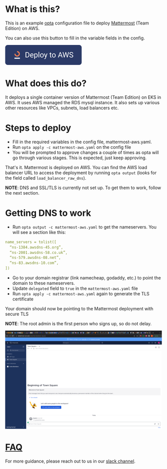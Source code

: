# What is this?

This is an example [opta](https://github.com/run-x/opta) configuration file to deploy [Mattermost](https://mattermost.com/) (Team Edition) on AWS.

You can also use this button to fill in the variable fields in the config.

[![Deploy](https://raw.githubusercontent.com/run-x/opta/main/assets/deploy-to-aws-button.svg)](https://app.runx.dev/deploy-with-aws?url=https%3A%2F%2Fgithub.com%2Frun-x%2Fopta-examples%2Fblob%2Fmain%2Fmattermost-team%2Fmattermost-aws.yaml&name=Mattermost)

# What does this do?
It deploys a single container version of Mattermost (Team Edition) on EKS in AWS. It uses AWS managed the RDS mysql instance. It also sets up various other resources like VPCs, subnets, load balancers etc.

# Steps to deploy
* Fill in the required variables in the config file, mattermost-aws.yaml.
* Run `opta apply -c mattermost-aws.yaml` on the config file
* You will be prompted to approve changes a couple of times as opta will go through various stages. This is expected, just keep approving.

That's it. Mattermost is deployed on AWS. You can find the AWS load balancer URL to access the deployment by running `opta output` (looks for the field called `load_balancer_raw_dns`).

**NOTE**: DNS and SSL/TLS is currently not set up. To get them to work, follow the next section.

# Getting DNS to work
* Run `opta output -c mattermost-aws.yaml` to get the nameservers. You will see a section like this:
```yaml
name_servers = tolist([
  “ns-1384.awsdns-45.org”,
  “ns-2001.awsdns-58.co.uk”,
  “ns-579.awsdns-08.net”,
  “ns-83.awsdns-10.com”,
])
```
* Go to your domain registrar (link namecheap, godaddy, etc.) to point the domain to these nameservers.
* Update `delegated` field to `true` in the `mattermost-aws.yaml` file
* Run `opta apply -c mattermost-aws.yaml` again to generate the TLS certificate

Your domain should now be pointing to the Mattermost deployment with secure TLS

**NOTE**: The root admin is the first person who signs up, so do not delay.

![Alt text](end_result.png?raw=true "What it should look like")

# [FAQ](../FAQ.md)

For more guidance, please reach out to us in our [slack channel](https://slack.opta.dev).
